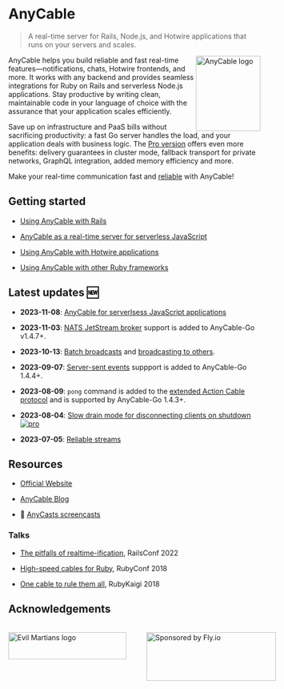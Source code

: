 # AnyCable

> A real-time server for Rails, Node.js, and Hotwire applications that runs on your servers and scales.

<picture>
  <source srcset="/assets/images/logo_invert.svg" media="(prefers-color-scheme: dark)">
  <img class="home-logo" align="right" height="150" width="129" title="AnyCable logo" src="/assets/images/logo.svg">
</picture>

AnyCable helps you build reliable and fast real-time features—notifications, chats, Hotwire frontends, and more. It works with any backend and provides seamless integrations for Ruby on Rails and serverless Node.js applications. Stay productive by writing clean, maintainable code in your language of choice with the assurance that your application scales efficiently.

Save up on infrastructure and PaaS bills without sacrificing productivity: a fast Go server handles the load, and your application deals with business logic. The [Pro version](./pro.md) offers even more benefits: delivery guarantees in cluster mode, fallback transport for private networks, GraphQL integration, added memory efficiency and more.

Make your real-time communication fast and [reliable](./anycable-go/reliable_streams.md) with AnyCable!

<!-- markdownlint-disable no-trailing-punctuation -->
## Getting started

- [Using AnyCable with Rails](rails/getting_started.md)

- [AnyCable as a real-time server for serverless JavaScript](guides/serverless.md)

- [Using AnyCable with Hotwire applications](guides/hotwire.md)

- [Using AnyCable with other Ruby frameworks](ruby/non_rails.md)

## Latest updates 🆕

- **2023-11-08**: [AnyCable for serverlsess JavaScript applications](./guides/serverless.md)

- **2023-11-03**: [NATS JetStream broker](./anycable-go/reliable_streams.md#nats) support is added to AnyCable-Go v1.4.7+.

- **2023-10-13**: [Batch broadcasts](./ruby/broadcast_adapters.md#broadcast-options) and [broadcasting to others](./rails/getting_started.md#action-cable-extensions).

- **2023-09-07**: [Server-sent events](./anycable-go/sse.md) suppport is added to AnyCable-Go 1.4.4+.

- **2023-08-09**: `pong` command is added to the [extended Action Cable protocol](./misc/action_cable_protocol.md#action-cable-extended-protocol) and is supported by AnyCable-Go 1.4.3+.

- **2023-08-04**: [Slow drain mode for disconnecting clients on shutdown <img class='pro-badge' src='/assets/pro.svg' alt='pro' />](./anycable-go/configuration.md#slow-drain-mode)

- **2023-07-05**: [Reliable streams](./anycable-go/reliable_streams.md)

## Resources

- [Official Website](https://anycable.io)

- [AnyCable Blog](https://anycable.io/blog)

- 🎥 [AnyCasts screencasts](https://www.youtube.com/playlist?list=PLAgBW0XUpyOVFnpoS6FKDszd8WEvXzg-A)

### Talks

- [The pitfalls of realtime-ification](https://noti.st/palkan/MeBUVe/the-pitfalls-of-realtime-ification), RailsConf 2022

- [High-speed cables for Ruby](https://noti.st/palkan/Y1bPpn/high-speed-cables-for-ruby), RubyConf 2018

- [One cable to rule them all](https://noti.st/palkan/ALKDiC/anycable-one-cable-to-rule-them-all), RubyKaigi 2018

## Acknowledgements

<br/>

<div style="display:flex;flex-direction: row;gap:20px">
<a href="https://evilmartians.com/">
<picture>
  <source media="(prefers-color-scheme: dark)" srcset="https://evilmartians.com/badges/sponsored-by-evil-martians_v2.0_for-dark-bg.svg">
  <img alt="Evil Martians logo" src="https://evilmartians.com/badges/sponsored-by-evil-martians.svg" width="236" height="54">
</picture>
</a>

<br/>

<picture>
  <source media="(prefers-color-scheme: dark)" srcset="/assets/fly-sponsored-landscape-dark.svg">
  <img alt="Sponsored by Fly.io" src="/assets/fly-sponsored-landscape-light.svg" height="97" width="259">
</picture>
</div>

